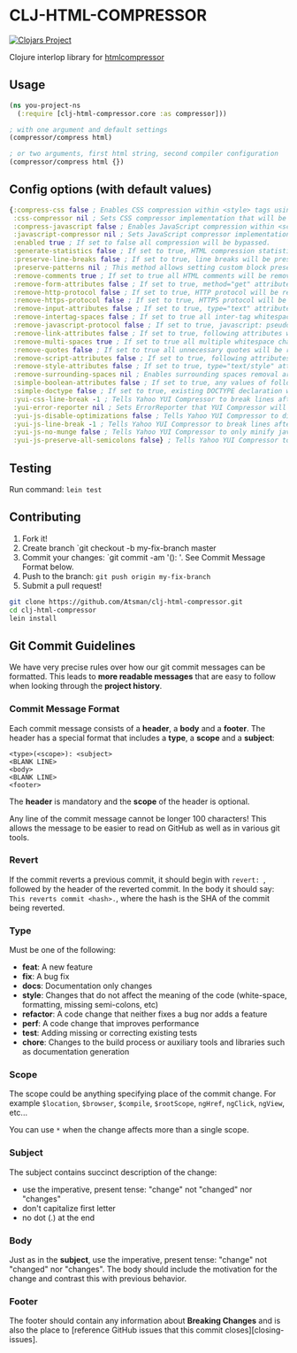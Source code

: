 # CLJ-HTML-COMPRESSOR

[![Clojars Project](https://img.shields.io/clojars/v/clj-html-compressor.svg)](https://clojars.org/clj-html-compressor)

Clojure interlop library for [htmlcompressor](https://code.google.com/archive/p/htmlcompressor/)

## Usage

```clojure
(ns you-project-ns
  (:require [clj-html-compressor.core :as compressor]))

; with one argument and default settings
(compressor/compress html)

; or two arguments, first html string, second compiler configuration
(compressor/compress html {})
```

## Config options (with default values)

```clojure
{:compress-css false ; Enables CSS compression within <style> tags using Yahoo YUI Compressor if set to true.
 :css-compressor nil ; Sets CSS compressor implementation that will be used to compress inline CSS in HTML.
 :compress-javascript false ; Enables JavaScript compression within <script> tags using Yahoo YUI Compressor if set to true.
 :javascript-compressor nil ; Sets JavaScript compressor implementation that will be used to compress inline JavaScript in HTML.
 :enabled true ; If set to false all compression will be bypassed.
 :generate-statistics false ; If set to true, HTML compression statistics will be generated.
 :preserve-line-breaks false ; If set to true, line breaks will be preserved.
 :preserve-patterns nil ; This method allows setting custom block preservation rules defined by regular expression patterns.
 :remove-comments true ; If set to true all HTML comments will be removed.
 :remove-form-attributes false ; If set to true, method="get" attributes will be removed from <form> tags. Default is false.
 :remove-http-protocol false ; If set to true, HTTP protocol will be removed from href, src, cite, and action tag attributes.
 :remove-https-protocol false ; If set to true, HTTPS protocol will be removed from href, src, cite, and action tag attributes.
 :remove-input-attributes false ; If set to true, type="text" attributes will be removed from <input> tags.
 :remove-intertag-spaces false ; If set to true all inter-tag whitespace characters will be removed.
 :remove-javascript-protocol false ; If set to true, javascript: pseudo-protocol will be removed from inline event handlers.
 :remove-link-attributes false ; If set to true, following attributes will be removed from <link rel="stylesheet"> and <link rel="alternate stylesheet"> tags: type="text/css" type="text/plain"
 :remove-multi-spaces true ; If set to true all multiple whitespace characters will be replaced with single spaces.
 :remove-quotes false ; If set to true all unnecessary quotes will be removed from tag attributes.
 :remove-script-attributes false ; If set to true, following attributes will be removed from <script> tags: type="text/javascript" type="application/javascript" language="javascript"
 :remove-style-attributes false ; If set to true, type="text/style" attributes will be removed from <style> tags.
 :remove-surrounding-spaces nil ; Enables surrounding spaces removal around provided comma separated list of tags.
 :simple-boolean-attributes false ; If set to true, any values of following boolean attributes will be removed: checked selected disabled readonly
 :simple-doctype false ; If set to true, existing DOCTYPE declaration will be replaced with simple <!DOCTYPE html> declaration.
 :yui-css-line-break -1 ; Tells Yahoo YUI Compressor to break lines after the specified number of symbols during CSS compression.
 :yui-error-reporter nil ; Sets ErrorReporter that YUI Compressor will use for reporting errors during JavaScript compression.
 :yui-js-disable-optimizations false ; Tells Yahoo YUI Compressor to disable all the built-in micro optimizations during JavaScript compression.
 :yui-js-line-break -1 ; Tells Yahoo YUI Compressor to break lines after the specified number of symbols during JavaScript compression.
 :yui-js-no-munge false ; Tells Yahoo YUI Compressor to only minify javascript without obfuscating local symbols.
 :yui-js-preserve-all-semicolons false} ; Tells Yahoo YUI Compressor to preserve unnecessary semicolons during JavaScript compression.
```

## Testing

Run command: `lein test`

## Contributing

1. Fork it!
2. Create branch `git checkout -b my-fix-branch master
3. Commit your changes: `git commit -am '<type>(<scope>): <subject>'. See Commit Message Format below.
4. Push to the branch: `git push origin my-fix-branch`
5. Submit a pull request!

```bash
git clone https://github.com/Atsman/clj-html-compressor.git
cd clj-html-compressor
lein install
```
## <a name="commit"></a> Git Commit Guidelines

We have very precise rules over how our git commit messages can be formatted.  This leads to **more
readable messages** that are easy to follow when looking through the **project history**.

### Commit Message Format
Each commit message consists of a **header**, a **body** and a **footer**.  The header has a special
format that includes a **type**, a **scope** and a **subject**:

```
<type>(<scope>): <subject>
<BLANK LINE>
<body>
<BLANK LINE>
<footer>
```

The **header** is mandatory and the **scope** of the header is optional.

Any line of the commit message cannot be longer 100 characters! This allows the message to be easier
to read on GitHub as well as in various git tools.

### Revert
If the commit reverts a previous commit, it should begin with `revert: `, followed by the header of the reverted commit.
In the body it should say: `This reverts commit <hash>.`, where the hash is the SHA of the commit being reverted.

### Type
Must be one of the following:

* **feat**: A new feature
* **fix**: A bug fix
* **docs**: Documentation only changes
* **style**: Changes that do not affect the meaning of the code (white-space, formatting, missing
  semi-colons, etc)
* **refactor**: A code change that neither fixes a bug nor adds a feature
* **perf**: A code change that improves performance
* **test**: Adding missing or correcting existing tests
* **chore**: Changes to the build process or auxiliary tools and libraries such as documentation
  generation

### Scope
The scope could be anything specifying place of the commit change. For example `$location`,
`$browser`, `$compile`, `$rootScope`, `ngHref`, `ngClick`, `ngView`, etc...

You can use `*` when the change affects more than a single scope.

### Subject
The subject contains succinct description of the change:

* use the imperative, present tense: "change" not "changed" nor "changes"
* don't capitalize first letter
* no dot (.) at the end

### Body
Just as in the **subject**, use the imperative, present tense: "change" not "changed" nor "changes".
The body should include the motivation for the change and contrast this with previous behavior.

### Footer
The footer should contain any information about **Breaking Changes** and is also the place to
[reference GitHub issues that this commit closes][closing-issues].
